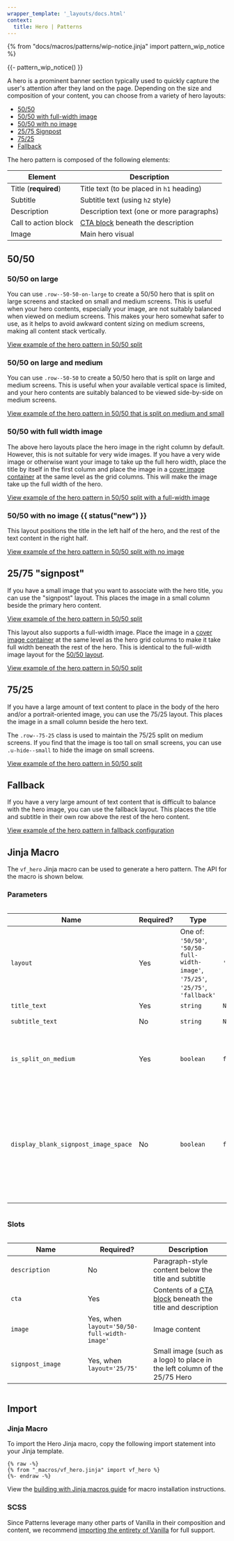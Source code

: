 ```yaml
---
wrapper_template: '_layouts/docs.html'
context:
  title: Hero | Patterns
---
```


{% from "docs/macros/patterns/wip-notice.jinja" import pattern_wip_notice %}

{{- pattern_wip_notice() }}

A hero is a prominent banner section typically used to quickly capture the user's attention after they land on the page.
Depending on the size and composition of your content, you can choose from a variety of hero layouts:

- [50/50](#5050)
- [50/50 with full-width image](#5050-with-full-width-image)
- [50/50 with no image](#5050-with-no-image-new)
- [25/75 Signpost](#2575-signpost)
- [75/25](#7525)
- [Fallback](#fallback)

The hero pattern is composed of the following elements:

| Element              | Description                                                   |
| -------------------- | ------------------------------------------------------------- |
| Title (**required**) | Title text (to be placed in `h1` heading)                     |
| Subtitle             | Subtitle text (using `h2` style)                              |
| Description          | Description text (one or more paragraphs)                     |
| Call to action block | [CTA block](/docs/patterns/cta-block) beneath the description |
| Image                | Main hero visual                                              |

## 50/50

### 50/50 on large

You can use <code>.row--50-50-on-large</code> to create a 50/50 hero that is split on large screens and stacked on small
and medium screens.
This is useful when your hero contents, especially your image, are not suitably balanced when viewed on medium screens.
This makes your hero somewhat safer to use, as it helps to avoid awkward content sizing on medium screens, making all
content stack vertically.

<div class="embedded-example"><a href="/docs/examples/patterns/hero/hero-50-50" class="js-example" data-lang="jinja">
View example of the hero pattern in 50/50 split
</a></div>

### 50/50 on large and medium

You can use <code>.row--50-50</code> to create a 50/50 hero that is split on large and medium screens.
This is useful when your available vertical space is limited, and your hero contents are suitably balanced to be viewed
side-by-side on medium screens.

<div class="embedded-example"><a href="/docs/examples/patterns/hero/hero-50-50-split-on-medium" class="js-example" data-lang="jinja">
View example of the hero pattern in 50/50 that is split on medium and small
</a></div>

### 50/50 with full width image

The above hero layouts place the hero image in the right column by default. However, this is not suitable for very wide
images.
If you have a very wide image or otherwise want your image to take up the full hero width, place the title by itself in
the first column and place the image in a [cover image container](/docs/patterns/images#cover-image) at the same level as the grid
columns.
This will make the image take up the full width of the hero.

<div class="embedded-example"><a href="/docs/examples/patterns/hero/hero-50-50-full-width-image" class="js-example" data-lang="jinja">
View example of the hero pattern in 50/50 split with a full-width image
</a></div>

### 50/50 with no image {{ status("new") }}

This layout positions the title in the left half of the hero, and the rest of the text content in the right half.

<div class="embedded-example"><a href="/docs/examples/patterns/hero/hero-50-50-no-image" class="js-example" data-lang="jinja">
View example of the hero pattern in 50/50 split with no image
</a></div>

## 25/75 "signpost"

If you have a small image that you want to associate with the hero title, you can use the "signpost" layout.
This places the image in a small column beside the primary hero content.

<div class="embedded-example"><a href="/docs/examples/patterns/hero/hero-signpost" class="js-example" data-lang="jinja">
View example of the hero pattern in 50/50 split
</a></div>

This layout also supports a full-width image. Place the image in a [cover image container](/docs/patterns/images#cover-image) at the same
level as the hero grid columns to make it take full width beneath the rest of the hero. This is identical to the
full-width image layout for the [50/50 layout](#50-50-with-full-width-image).

<div class="embedded-example"><a href="/docs/examples/patterns/hero/hero-signpost-full-width-image" class="js-example" data-lang="jinja">
View example of the hero pattern in 50/50 split
</a></div>

## 75/25

If you have a large amount of text content to place in the body of the hero and/or a portrait-oriented image, you can
use the 75/25 layout. This places the image in a small column beside the hero text.

The <code>.row--75-25</code> class is used to maintain the 75/25 split on medium screens.
If you find that the image is too tall on small screens, you can use <code>.u-hide--small</code> to hide the image on
small screens.

<div class="embedded-example"><a href="/docs/examples/patterns/hero/hero-75-25" class="js-example" data-lang="jinja">
View example of the hero pattern in 50/50 split
</a></div>

## Fallback

If you have a very large amount of text content that is difficult to balance with the hero image, you can use the
fallback layout.
This places the title and subtitle in their own row above the rest of the hero content.

<div class="embedded-example"><a href="/docs/examples/patterns/hero/hero-fallback" class="js-example" data-lang="jinja">
View example of the hero pattern in fallback configuration
</a></div>

## Jinja Macro

The `vf_hero` Jinja macro can be used to generate a hero pattern. The API for the macro is shown below.

### Parameters

<div style="overflow: auto;">
  <table>
    <thead>
      <tr>
        <th style="width: 220px;">Name</th>
        <th style="width: 160px;">Required?</th>
        <th style="width: 160px;">Type</th>
        <th style="width: 160px;">Default</th>
        <th style="width: 250px;">Description</th>
      </tr>
    </thead>
    <tbody>
      <tr>
        <td>
          <code>layout</code>
        </td>
        <td>
          Yes
        </td>
        <td>
          One of:<br>
          <code>'50/50'</code>,<br>
          <code>'50/50-full-width-image'</code>,<br>
          <code>'75/25'</code>,<br>
          <code>'25/75'</code>,<br>
          <code>'fallback'</code>
        </td>
        <td>
          <code>'fallback'</code>
        </td>
        <td>
          Choice of hero layout
        </td>
      </tr>
      <tr>
        <td>
          <code>title_text</code>
        </td>
        <td>
          Yes
        </td>
        <td>
          <code>string</code>
        </td>
        <td>
          <code>N/A</code>
        </td>
        <td>
          <code>h1</code> title text
        </td>
      </tr>
      <tr>
        <td>
          <code>subtitle_text</code>
        </td>
        <td>
          No
        </td>
        <td>
          <code>string</code>
        </td>
        <td>
          <code>N/A</code>
        </td>
        <td>
          <code>h2</code> subtitle text
        </td>
      </tr>
      <tr>
        <td>
          <code>is_split_on_medium</code>
        </td>
        <td>
          Yes
        </td>
        <td>
          <code>boolean</code>
        </td>
        <td>
          <code>false</code>
        </td>
        <td>
          Whether the layout is split on tablet-sized devices
        </td>
      </tr>
      <tr>
        <td>
          <code>display_blank_signpost_image_space</code>
        </td>
        <td>
          No
        </td>
        <td>
          <code>boolean</code>
        </td>
        <td>
          <code>false</code>
        </td>
        <td>
          whether to leave a blank space where the signpost image would be when using the 25/75 Hero on large screens
        </td>
      </tr>
    </tbody>
  </table>
</div>

### Slots

<div style="overflow: auto;">
  <table>
    <thead>
      <tr>
        <th style="width: 220px;">Name</th>
        <th style="width: 160px;">Required?</th>
        <th style="width: 250px;">Description</th>
      </tr>
    </thead>
    <tbody>
      <tr>
        <td>
          <code>description</code>
        </td>
        <td>
          No
        </td>
        <td>
          Paragraph-style content below the title and subtitle
        </td>
      </tr>
      <tr>
        <td>
          <code>cta</code>
        </td>
        <td>
          Yes
        </td>
        <td>
          Contents of a <a href="/docs/patterns/cta-block">CTA block</a> beneath
          the title and description
        </td>
      </tr>
      <tr>
        <td>
          <code>image</code>
        </td>
        <td>
          Yes, when <code>layout='50/50-full-width-image'</code>
        </td>
        <td>
          Image content
        </td>
      </tr>
      <tr>
        <td>
          <code>signpost_image</code>
        </td>
        <td>
          Yes, when <code>layout='25/75'</code>
        </td>
        <td>
          Small image (such as a logo) to place in the left column of the
          25/75 Hero
        </td>
      </tr>
    </tbody>
  </table>
</div>

## Import

### Jinja Macro

To import the Hero Jinja macro, copy the following import statement into your
Jinja template.

```jinja
{% raw -%}
{% from "_macros/vf_hero.jinja" import vf_hero %}
{%- endraw -%}
```

View the [building with Jinja macros guide](/docs/building-vanilla#jinja-macros)
for macro installation instructions.

### SCSS

Since Patterns leverage many other parts of Vanilla in their composition and content, we
recommend [importing the entirety of Vanilla](/docs#install) for full support.
